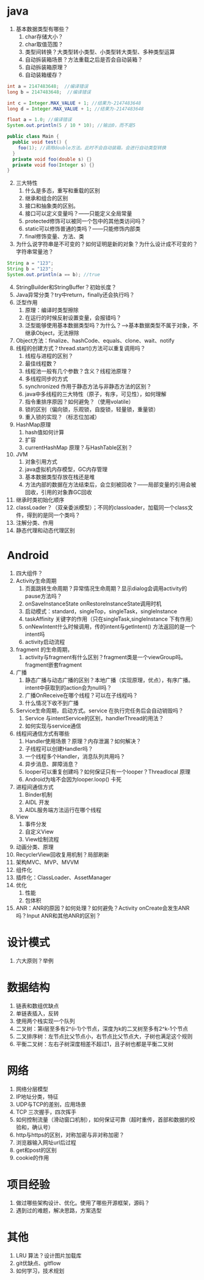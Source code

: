 # java

1. 基本数据类型有哪些？
   1. char存储大小？
   2. char取值范围？
   3. 类型间转换？大类型转小类型、小类型转大类型、多种类型运算
   4. 自动拆装箱场景？方法重载之后是否会自动装箱？
   5. 自动拆装箱原理？
   6. 自动装箱缓存？

```java
int a = 2147483648;  //编译错误
long b = 2147483648;  //编译错误

int c = Integer.MAX_VALUE + 1; //结果为-2147483648
long d = Integer.MAX_VALUE + 1; //结果为-2147483648

float a = 1.0; //编译错误
System.out.println(5 / 10 * 10); //输出0，而不是5

public class Main {
  public void test() {
    foo(1); //调用double方法。此时不会自动装箱，会进行自动类型转换
  }
  private void foo(double s) {}
  private void foo(Integer s) {}
}
```

2. 三大特性
   1. 什么是多态，重写和重载的区别
   2. 继承和组合的区别
   2. 接口和抽象类的区别。
   2. 接口可以定义变量吗？——只能定义全局常量
   3. protected修饰可以被同一个包中的其他类访问吗？
   3. static可以修饰普通的类吗？——只能修饰内部类
   3. final修饰变量、方法、类
3. 为什么说字符串是不可变的？如何证明是新的对象？为什么设计成不可变的？字符串常量池？

```java
String a = "123";
String b = "123";
System.out.println(a == b); //true 
```

4. StringBuilder和StringBuffer？初始长度？
5. Java异常分类？try中return，finally还会执行吗？
6. 泛型作用
   1. 原理：编译时类型擦除
   2. 在运行的时候反射设置变量，会报错吗？
   3. 泛型能够使用基本数据类型吗？为什么？-->基本数据类型不属于对象，不继承Object，无法擦除
7. Object方法：finalize、hashCode、equals、clone、wait、notify
8. 线程的创建方式？thread.start()方法可以重复调用吗？
   1. 线程与进程的区别？
   2. 最佳线程数？
   3. 线程池一般有几个参数？含义？线程池原理？
   4. 多线程同步的方式
   5. synchronized 作用于静态方法与非静态方法的区别？
   6. java中多线程的三大特性（原子，有序，可见性），如何理解
   7. 指令重排序原因？如何避免？（使用volatile）
   8. 锁的区别（偏向锁，乐观锁，自旋锁，轻量锁，重量锁）
   9. 重入锁的实现？（标志位加减）
9. HashMap原理
   1. hash值如何计算
   2. 扩容
   3. currentHashMap 原理？与HashTable区别？
10. JVM
    1. 对象引用方式
    2. java虚拟机内存模型，GC内存管理
    3. 基本数据类型存放在栈还是堆
    4. 方法内部的数据在方法结束后，会立刻被回收？——局部变量的引用会被回收，引用的对象靠GC回收
11. 继承时类初始化顺序
12. classLoader？（双亲委派模型）；不同的classloader，加载同一个class文件，得到的是同一个类吗？
13. 注解分类、作用
14. 静态代理和动态代理区别


# Android

1. 四大组件？
2. Activity生命周期
   1. 页面跳转生命周期？异常情况生命周期？显示dialog会调用activity的pause方法吗？
   2. onSaveInstanceState onRestoreInstanceState调用时机
   3. 启动模式：standard，singleTop，singleTask，singleInstance
   4. taskAffinity 关键字的作用（只在singleTask,singleInstance 下有作用）
   5. onNewIntent什么时候调用，传的intent与getIntent() 方法返回的是一个intent吗
   6. activity启动流程
3. fragment 的生命周期，
   1. activity与fragment有什么区别？fragment类是一个viewGroup吗。fragment嵌套fragment
4. 广播
   1. 静态广播与动态广播的区别？本地广播（实现原理，优点），有序广播。intent中获取到的action会为null吗？
   2. 广播OnReceive在哪个线程？可以在子线程吗？
   3. 什么情况下收不到广播
5. Service生命周期，启动方式。service 在执行完任务后会自动销毁吗？
   1. Service 与intentService的区别，handlerThread的用法？
   2. 如何实现与service通信
6. 线程间通信方式有哪些
   1. Handler使用场景？原理？内存泄漏？如何解决？
   2. 子线程可以创建Handler吗？
   3. 一个线程多个Handler，消息队列共用吗？
   4. 异步消息、屏障消息？
   5. looper可以重复创建吗？如何保证只有一个looper？Threadlocal 原理
   6. Android为啥不会因为looper.loop() 卡死
7. 进程间通信方式
   1. Binder机制
   2. AIDL 开发
   3. AIDL服务端方法运行在哪个线程
8. View
   1. 事件分发
   2. 自定义View
   3. View绘制流程
9. 动画分类、原理
10. RecyclerView回收复用机制？局部刷新
11. 架构MVC、MVP、MVVM
12. 组件化
13. 插件化：ClassLoader、AssetManager
14. 优化
    1. 性能
    2. 包体积
15. ANR：ANR的原因？如何处理？如何避免？Activity onCreate会发生ANR吗？Input ANR和其他ANR的区别？

# 设计模式

1. 六大原则？举例

# 数据结构

1. 链表和数组优缺点
2. 单链表插入，反转
3. 使用两个栈实现一个队列
4. 二叉树：第i层至多有2^(i-1)个节点，深度为k的二叉树至多有2^k-1个节点
5. 二叉排序树：左节点比父节点小，右节点比父节点大，子树也满足这个规则
6. 平衡二叉树：左右子树深度相差不超过1，且子树也都是平衡二叉树

# 网络

1. 网络分层模型
2. IP地址分类，特征
3. UDP与TCP的差别，应用场景
4. TCP 三次握手，四次挥手
5. 如何控制流量（滑动窗口机制），如何保证可靠（超时重传，首部和数据的校验和，确认号）
6. http与https的区别，对称加密与非对称加密？
7. 浏览器输入网址url后过程
8. get和post的区别
9. cookie的作用

# 项目经验

1. 做过哪些架构设计、优化。使用了哪些开源框架，源码？
2. 遇到过的难题，解决思路，方案选型

# 其他

1. LRU 算法？设计图片加载库
2. git优缺点、gitflow
3. 如何学习，技术规划
